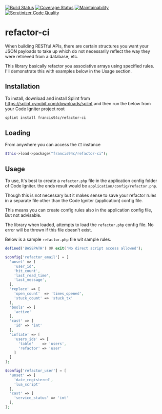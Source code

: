 [![Build Status](https://travis-ci.org/francis94c/refactor-ci.svg?branch=master)](https://travis-ci.org/francis94c/refactor-ci) [![Coverage Status](https://coveralls.io/repos/github/francis94c/refactor-ci/badge.svg?branch=master)](https://coveralls.io/github/francis94c/refactor-ci?branch=master) [![Maintainability](https://api.codeclimate.com/v1/badges/29e49c05a1d1404f365d/maintainability)](https://codeclimate.com/github/francis94c/refactor-ci/maintainability) [![Scrutinizer Code Quality](https://scrutinizer-ci.com/g/francis94c/refactor-ci/badges/quality-score.png?b=master)](https://scrutinizer-ci.com/g/francis94c/refactor-ci/?branch=master)

# refactor-ci

When building RESTful APIs, there are certain structures you want your JSON payloads to take up which do not necessarily reflect the way they were retrieved from a database, etc.

This library basically refactor you associative arrays using specified rules. I'll demonstrate this with examples below in the Usage section.

## Installation ##

To install, download and install Splint from <https://splint.cynobit.com/downloads/splint> and then run the below from your Code Igniter project root

```bash
splint install francis94c/refactor-ci
```

## Loading ##

From anywhere you can access the ```CI``` instance

```php
$this->load->package("francis94c/refactor-ci");
```

## Usage ##

To use, It's best to create a `refactor.php` file in the application config folder of Code Igniter. the ends result would be `application/config/refactor.php`.

Though this is not necessary but it makes sense to save your refactor rules in a separate file other than the Code Igniter (application) config file.

This means you can create config rules also in the application config file, But not advisable.

The library when loaded, attempts to load the `refactor.php` config file. No error will be thrown if this file doesn't exist.

Below is a sample `refactor.php` file wit sample rules.

```php
defined('BASEPATH') OR exit('No direct script access allowed');

$config['refactor_email'] = [
  'unset' => [
    'user_id',
    'hit_count',
    'last_read_time',
    'last_message',
  ],
  'replace' => [
    'open_count'  => 'times_opened',
    'stuck_count' => 'stuck_tx'
  ],
  'bools' => [
    'active'
  ],
  'cast' => [
    'id' => 'int'
  ],
  'inflate' => [
    'users_ids' => [
      'table'    => 'users',
      'refactor' => 'user'
    ]
  ]
];

$config['refactor_user'] = [
  'unset' => [
    'date_registered',
    'lua_script'
  ],
  'cast' => [
    'service_status' => 'int'
  ],
];
````
